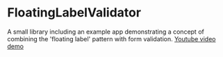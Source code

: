 # FloatingLabelValidator
A small library including an example app demonstrating a concept of combining the 'floating label' pattern with form validation.
[Youtube video demo](https://youtu.be/9O6cJpybySg)
